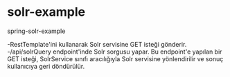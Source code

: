# solr-example
spring-solr-example

-RestTemplate'ini kullanarak Solr servisine GET isteği gönderir.
-/api/solrQuery endpoint'inde Solr sorgusu yapar. Bu endpoint'e yapılan bir GET isteği, SolrService sınıfı aracılığıyla Solr servisine yönlendirilir ve sonuç kullanıcıya geri döndürülür.
